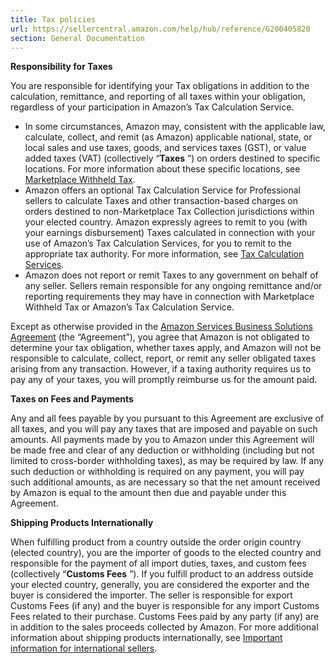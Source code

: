 ```yaml
---
title: Tax policies
url: https://sellercentral.amazon.com/help/hub/reference/G200405820
section: General Documentation
---
```


**Responsibility for Taxes**

You are responsible for identifying your Tax obligations in addition to the
calculation, remittance, and reporting of all taxes within your obligation,
regardless of your participation in Amazon’s Tax Calculation Service.

  * In some circumstances, Amazon may, consistent with the applicable law, calculate, collect, and remit (as Amazon) applicable national, state, or local sales and use taxes, goods, and services taxes (GST), or value added taxes (VAT) (collectively “**Taxes** ”) on orders destined to specific locations. For more information about these specific locations, see [Marketplace Withheld Tax](/gp/help/GTZG36WJ2TZYLH2F).
  * Amazon offers an optional Tax Calculation Service for Professional sellers to calculate Taxes and other transaction-based charges on orders destined to non-Marketplace Tax Collection jurisdictions within your elected country. Amazon expressly agrees to remit to you (with your earnings disbursement) Taxes calculated in connection with your use of Amazon’s Tax Calculation Services, for you to remit to the appropriate tax authority. For more information, see [Tax Calculation Services](/gp/help/G200787660).
  * Amazon does not report or remit Taxes to any government on behalf of any seller. Sellers remain responsible for any ongoing remittance and/or reporting requirements they may have in connection with Marketplace Withheld Tax or Amazon’s Tax Calculation Service.

Except as otherwise provided in the [Amazon Services Business Solutions
Agreement](/gp/help/G1791) (the “Agreement”), you agree that Amazon is not
obligated to determine your tax obligation, whether taxes apply, and Amazon
will not be responsible to calculate, collect, report, or remit any seller
obligated taxes arising from any transaction. However, if a taxing authority
requires us to pay any of your taxes, you will promptly reimburse us for the
amount paid.

**Taxes on Fees and Payments**

Any and all fees payable by you pursuant to this Agreement are exclusive of
all taxes, and you will pay any taxes that are imposed and payable on such
amounts. All payments made by you to Amazon under this Agreement will be made
free and clear of any deduction or withholding (including but not limited to
cross-border withholding taxes), as may be required by law. If any such
deduction or withholding is required on any payment, you will pay such
additional amounts, as are necessary so that the net amount received by Amazon
is equal to the amount then due and payable under this Agreement.

**Shipping Products Internationally**

When fulfilling product from a country outside the order origin country
(elected country), you are the importer of goods to the elected country and
responsible for the payment of all import duties, taxes, and custom fees
(collectively “**Customs Fees** ”). If you fulfill product to an address
outside your elected country, generally, you are considered the exporter and
the buyer is considered the importer. The seller is responsible for export
Customs Fees (if any) and the buyer is responsible for any import Customs Fees
related to their purchase. Customs Fees paid by any party (if any) are in
addition to the sales proceeds collected by Amazon. For more additional
information about shipping products internationally, see [Important
information for international sellers](/gp/help/G200404870).

